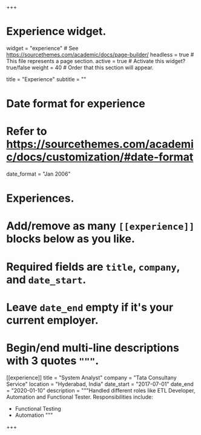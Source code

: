 +++
# Experience widget.
widget = "experience"  # See https://sourcethemes.com/academic/docs/page-builder/
headless = true  # This file represents a page section.
active = true  # Activate this widget? true/false
weight = 40  # Order that this section will appear.

title = "Experience"
subtitle = ""

# Date format for experience
#   Refer to https://sourcethemes.com/academic/docs/customization/#date-format
date_format = "Jan 2006"

# Experiences.
#   Add/remove as many `[[experience]]` blocks below as you like.
#   Required fields are `title`, `company`, and `date_start`.
#   Leave `date_end` empty if it's your current employer.
#   Begin/end multi-line descriptions with 3 quotes `"""`.
[[experience]]
  title = "System Analyst"
  company = "Tata Consultany Service"
  location = "Hyderabad, India"
  date_start = "2017-07-01"
  date_end = "2020-01-10"
  description = """Handled different roles like ETL Developer, Automation and Functional Tester.
  Responsibilities include:
 
  * Functional Testing
  * Automation
  """

+++
